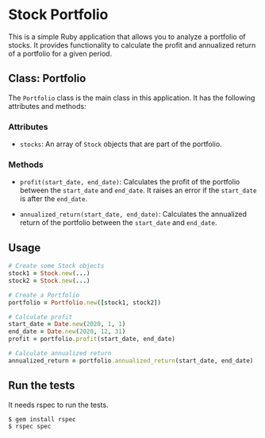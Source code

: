 # Stock Portfolio

This is a simple Ruby application that allows you to analyze a portfolio of stocks. It provides functionality to calculate the profit and annualized return of a portfolio for a given period.

## Class: Portfolio

The `Portfolio` class is the main class in this application. It has the following attributes and methods:

### Attributes

- `stocks`: An array of `Stock` objects that are part of the portfolio.

### Methods

- `profit(start_date, end_date)`: Calculates the profit of the portfolio between the `start_date` and `end_date`. It raises an error if the `start_date` is after the `end_date`.

- `annualized_return(start_date, end_date)`: Calculates the annualized return of the portfolio between the `start_date` and `end_date`.

## Usage

```ruby
# Create some Stock objects
stock1 = Stock.new(...)
stock2 = Stock.new(...)

# Create a Portfolio
portfolio = Portfolio.new([stock1, stock2])

# Calculate profit
start_date = Date.new(2020, 1, 1)
end_date = Date.new(2020, 12, 31)
profit = portfolio.profit(start_date, end_date)

# Calculate annualized return
annualized_return = portfolio.annualized_return(start_date, end_date)
```

## Run the tests
It needs rspec to run the tests.

```bash
$ gem install rspec
$ rspec spec
```

